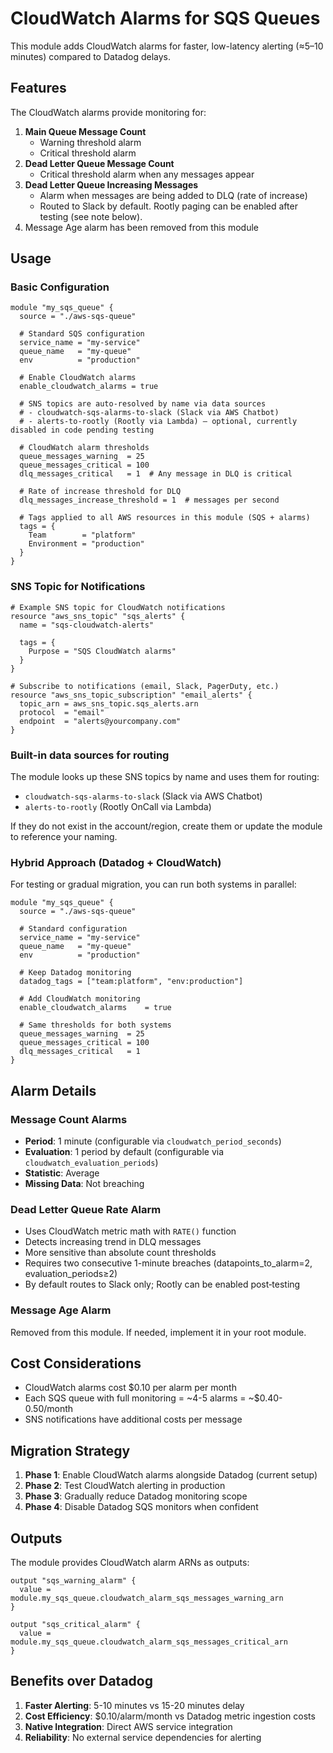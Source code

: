 # CloudWatch Alarms for SQS Queues

This module adds CloudWatch alarms for faster, low-latency alerting (≈5–10 minutes) compared to Datadog delays.

## Features

The CloudWatch alarms provide monitoring for:

1. **Main Queue Message Count**
   - Warning threshold alarm
   - Critical threshold alarm
2. **Dead Letter Queue Message Count**
   - Critical threshold alarm when any messages appear
3. **Dead Letter Queue Increasing Messages**
   - Alarm when messages are being added to DLQ (rate of increase)
   - Routed to Slack by default. Rootly paging can be enabled after testing (see note below).
4. Message Age alarm has been removed from this module

## Usage

### Basic Configuration

```hcl
module "my_sqs_queue" {
  source = "./aws-sqs-queue"
  
  # Standard SQS configuration
  service_name = "my-service"
  queue_name   = "my-queue"
  env          = "production"
  
  # Enable CloudWatch alarms
  enable_cloudwatch_alarms = true

  # SNS topics are auto-resolved by name via data sources
  # - cloudwatch-sqs-alarms-to-slack (Slack via AWS Chatbot)
  # - alerts-to-rootly (Rootly via Lambda) — optional, currently disabled in code pending testing

  # CloudWatch alarm thresholds
  queue_messages_warning  = 25
  queue_messages_critical = 100
  dlq_messages_critical   = 1  # Any message in DLQ is critical
  
  # Rate of increase threshold for DLQ
  dlq_messages_increase_threshold = 1  # messages per second
  
  # Tags applied to all AWS resources in this module (SQS + alarms)
  tags = {
    Team        = "platform"
    Environment = "production"
  }
}
```

### SNS Topic for Notifications

```hcl
# Example SNS topic for CloudWatch notifications
resource "aws_sns_topic" "sqs_alerts" {
  name = "sqs-cloudwatch-alerts"
  
  tags = {
    Purpose = "SQS CloudWatch alarms"
  }
}

# Subscribe to notifications (email, Slack, PagerDuty, etc.)
resource "aws_sns_topic_subscription" "email_alerts" {
  topic_arn = aws_sns_topic.sqs_alerts.arn
  protocol  = "email"
  endpoint  = "alerts@yourcompany.com"
}
```

### Built-in data sources for routing

The module looks up these SNS topics by name and uses them for routing:

- `cloudwatch-sqs-alarms-to-slack` (Slack via AWS Chatbot)
- `alerts-to-rootly` (Rootly OnCall via Lambda)

If they do not exist in the account/region, create them or update the module to reference your naming.

### Hybrid Approach (Datadog + CloudWatch)

For testing or gradual migration, you can run both systems in parallel:

```hcl
module "my_sqs_queue" {
  source = "./aws-sqs-queue"
  
  # Standard configuration
  service_name = "my-service"
  queue_name   = "my-queue"
  env          = "production"
  
  # Keep Datadog monitoring
  datadog_tags = ["team:platform", "env:production"]
  
  # Add CloudWatch monitoring
  enable_cloudwatch_alarms    = true
  
  # Same thresholds for both systems
  queue_messages_warning  = 25
  queue_messages_critical = 100
  dlq_messages_critical   = 1
}
```

## Alarm Details

### Message Count Alarms
- **Period**: 1 minute (configurable via `cloudwatch_period_seconds`)
- **Evaluation**: 1 period by default (configurable via `cloudwatch_evaluation_periods`)
- **Statistic**: Average
- **Missing Data**: Not breaching

### Dead Letter Queue Rate Alarm
- Uses CloudWatch metric math with `RATE()` function
- Detects increasing trend in DLQ messages
- More sensitive than absolute count thresholds
- Requires two consecutive 1-minute breaches (datapoints_to_alarm=2, evaluation_periods≥2)
- By default routes to Slack only; Rootly can be enabled post‑testing

### Message Age Alarm
Removed from this module. If needed, implement it in your root module.

## Cost Considerations

- CloudWatch alarms cost $0.10 per alarm per month
- Each SQS queue with full monitoring = ~4-5 alarms = ~$0.40-0.50/month
- SNS notifications have additional costs per message

## Migration Strategy

1. **Phase 1**: Enable CloudWatch alarms alongside Datadog (current setup)
2. **Phase 2**: Test CloudWatch alerting in production
3. **Phase 3**: Gradually reduce Datadog monitoring scope
4. **Phase 4**: Disable Datadog SQS monitors when confident

## Outputs

The module provides CloudWatch alarm ARNs as outputs:

```hcl
output "sqs_warning_alarm" {
  value = module.my_sqs_queue.cloudwatch_alarm_sqs_messages_warning_arn
}

output "sqs_critical_alarm" {
  value = module.my_sqs_queue.cloudwatch_alarm_sqs_messages_critical_arn
}
```

## Benefits over Datadog

1. **Faster Alerting**: 5-10 minutes vs 15-20 minutes delay
2. **Cost Efficiency**: $0.10/alarm/month vs Datadog metric ingestion costs
3. **Native Integration**: Direct AWS service integration
4. **Reliability**: No external service dependencies for alerting
